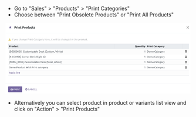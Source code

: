 - Go to "Sales" \> "Products" \> "Print Categories"
- Choose between "Print Obsolete Products" or "Print All Products"

![](../static/description/product_print_wizard_form.png)

- Alternatively you can select product in product or variants list view
  and click on "Action" \> "Print Products"
